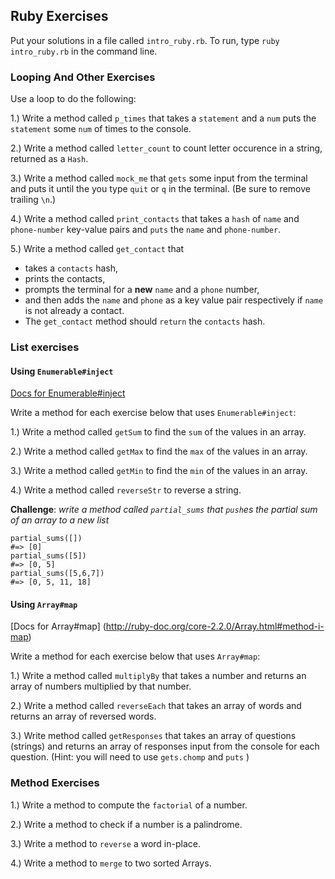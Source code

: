 ## Ruby Exercises

Put your solutions in a file called `intro_ruby.rb`. To run, type `ruby intro_ruby.rb` in the command line.

### Looping And Other Exercises

Use a loop to do  the following:

1.) Write a method called `p_times` that takes a `statement` and a `num` puts the `statement` some `num` of times to the console.

2.) Write a method called `letter_count` to count letter occurence in a string, returned as a `Hash`.

3.) Write a method called `mock_me` that `gets` some input from the terminal and puts it until the you type `quit` or `q` in the terminal. (Be sure to remove trailing `\n`.)

4.) Write a method called `print_contacts` that takes a `hash` of `name` and `phone-number` key-value pairs and `puts` the `name` and `phone-number`.

5.) Write a method called `get_contact` that

* takes a `contacts` hash,
* prints the contacts,
* prompts the terminal for a **new** `name` and a `phone` number,
* and then adds the `name` and `phone` as a key value pair respectively if `name` is not already a contact.
* The `get_contact` method should `return` the `contacts` hash.

### List exercises

#### Using `Enumerable#inject`
[Docs for Enumerable#inject](http://ruby-doc.org/core-2.2.0/Enumerable.html#method-i-inject)

Write a method for each exercise below that uses `Enumerable#inject`:

1.) Write a method called `getSum` to find the `sum` of the values in an array.

2.) Write a method called `getMax` to find the `max` of the values in an array.

3.) Write a method called `getMin` to find the `min` of the values in an array.

4.) Write a method called `reverseStr` to reverse a string.

**Challenge**: *write a method called `partial_sums` that `push`es the partial sum of an array to a new list*

```
partial_sums([])
#=> [0]
partial_sums([5])
#=> [0, 5]
partial_sums([5,6,7])
#=> [0, 5, 11, 18]
```

#### Using `Array#map`
[Docs for Array#map] (http://ruby-doc.org/core-2.2.0/Array.html#method-i-map)

Write a method for each exercise below that uses `Array#map`:

1.)  Write a method called `multiplyBy` that takes a number and returns an array of numbers multiplied by that number.

2.)  Write a method called `reverseEach` that takes an array of words and returns an array of reversed words.

3.)  Write method called `getResponses` that takes an array of questions (strings) and returns an array of responses input from the console for each question. (Hint: you will need to use `gets.chomp` and `puts` )

### Method Exercises

1.) Write a method to compute the `factorial` of a number.

2.) Write a method to check if a number is a palindrome.

3.) Write a method to `reverse` a word in-place.

4.) Write a method to `merge` to two sorted Arrays.
